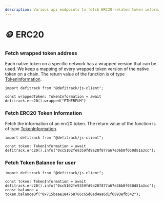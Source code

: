 ```yaml
---
description: Various api endpoints to fetch ERC20-related token information.
---
```


# 🪙 ERC20

### Fetch wrapped token address

Each native token on a specific network has a wrapped version that can be used. We keep a mapping of every wrapped token version of the native token on a chain. The return value of the function is of type [TokenInformation](domain/tokeninformation.md).

```
import defitrack from "@defitrack/js-client";

const wrappedToken: TokenInformation = await defitrack.erc20().wrapped("ETHEREUM")
```

### Fetch ERC20 Token Information

Fetch the information of an erc20 token. The return value of the function is of type [TokenInformation](domain/tokeninformation.md).

```
import defitrack from "@defitrack/js-client";

const token: TokenInformation = await defitrack.erc20().info("0xc5102fe9359fd9a28f877a67e36b0f050d81a3cc");
```

### Fetch Token  Balance for user

```
import defitrack from "@defitrack/js-client";

const token: TokenInformation = await defitrack.erc20().info("0xc5102fe9359fd9a28f877a67e36b0f050d81a3cc");
const balance = token.balanceOf("0x715beae184768766c65d8ed4aa6d1f6893efb542");
```

